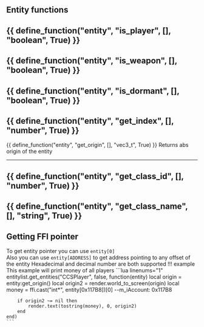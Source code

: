 ## Entity functions

{{ define_function("entity", "is_player", [], "boolean", True) }}
---
{{ define_function("entity", "is_weapon", [], "boolean", True) }}
---
{{ define_function("entity", "is_dormant", [], "boolean", True) }}
---
{{ define_function("entity", "get_index", [], "number", True) }}
---
{{ define_function("entity", "get_origin", [], "vec3_t", True) }}
Returns abs origin of the entity

---
{{ define_function("entity", "get_class_id", [], "number", True) }}
---
{{ define_function("entity", "get_class_name", [], "string", True) }}
---
## Getting FFI pointer
To get entity pointer you can use `entity[0]`  
Also you can use `entity[ADDRESS]` to get address pointing to any offset of the entity
Hexadecimal and decimal number are both supported
!!! example
    This example will print money of all players
    ```lua linenums="1"
    entitylist.get_entities("CCSPlayer", false, function(entity)
        local origin = entity:get_origin()
        local origin2 = render.world_to_screen(origin)
        local money = ffi.cast("int*", entity[0x117B8])[0] --m_iAccount: 0x117B8

        if origin2 ~= nil then
            render.text(tostring(money), 0, origin2)
        end
    end)
    ```
